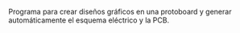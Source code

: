 Programa para crear diseños gráficos en una protoboard y generar automáticamente el esquema eléctrico y la PCB.
